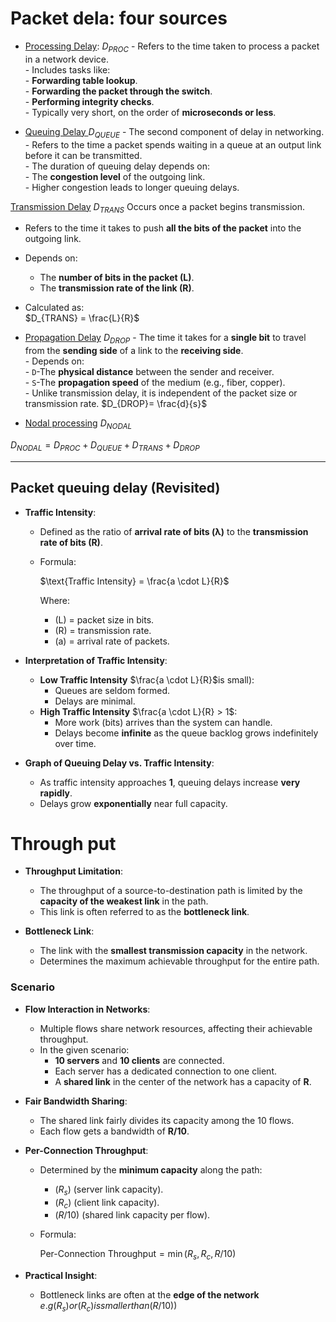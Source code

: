 # Packet dela: four sources



- <u>Processing Delay</u>:  $D_{PROC}$
	  - Refers to the time taken to process a packet in a network device.  
	  - Includes tasks like:  
	    - **Forwarding table lookup**.  
	    - **Forwarding the packet through the switch**.  
	    - **Performing integrity checks**.  
	  - Typically very short, on the order of **microseconds or less**.


- <u>Queuing Delay </u>   $D_{QUEUE}$
	  - The second component of delay in networking.  
	  - Refers to the time a packet spends waiting in a queue at an output link before it can be transmitted.  
	  - The duration of queuing delay depends on:  
	    - The **congestion level** of the outgoing link.  
	    - Higher congestion leads to longer queuing delays.

 <u>Transmission Delay</u>  $D_{TRANS}$
   Occurs once a packet begins transmission.  
  - Refers to the time it takes to push **all the bits of the packet** into the outgoing link.  
  - Depends on:  
    - The **number of bits in the packet (L)**.  
    - The **transmission rate of the link (R)**.  
  - Calculated as:  
									    $D_{TRANS} = \frac{L}{R}$

- <u>Propagation Delay</u>  $D_{DROP}$
	  - The time it takes for a **single bit** to travel from the **sending side** of a link to the **receiving side**.  
	  - Depends on:  
	    - `D`-The **physical distance** between the sender and receiver.  
	    - `S`-The **propagation speed** of the medium (e.g., fiber, copper).  
	  - Unlike transmission delay, it is independent of the packet size or transmission rate.
	$D_{DROP}= \frac{d}{s}$
- <u>Nodal processing</u>  $D_{NODAL}$

$D_{NODAL}=D_{PROC}+D_{QUEUE}+D_{TRANS}+D_{DROP}$

---

## Packet queuing delay (Revisited)


- **Traffic Intensity**:  
  - Defined as the ratio of **arrival rate of bits (λ)** to the **transmission rate of bits (R)**.  
  - Formula:  
    
    $\text{Traffic Intensity} = \frac{a \cdot L}{R}$
     
    Where:  
    - \(L\) = packet size in bits.  
    - \(R\) = transmission rate.  
    - (a) = arrival rate of packets.  

- **Interpretation of Traffic Intensity**:  
  - **Low Traffic Intensity** $\frac{a \cdot L}{R}$is small):  
    - Queues are seldom formed.  
    - Delays are minimal.  
  - **High Traffic Intensity** $\frac{a \cdot L}{R} > 1$:  
    - More work (bits) arrives than the system can handle.  
    - Delays become **infinite** as the queue backlog grows indefinitely over time.  

- **Graph of Queuing Delay vs. Traffic Intensity**:  
  - As traffic intensity approaches **1**, queuing delays increase **very rapidly**.  
  - Delays grow **exponentially** near full capacity.

# Through put

- **Throughput Limitation**:  
  - The throughput of a source-to-destination path is limited by the **capacity of the weakest link** in the path.  
  - This link is often referred to as the **bottleneck link**.  

- **Bottleneck Link**:  
  - The link with the **smallest transmission capacity** in the network.  
  - Determines the maximum achievable throughput for the entire path.

### Scenario 

- **Flow Interaction in Networks**:  
  - Multiple flows share network resources, affecting their achievable throughput.  
  - In the given scenario:  
    - **10 servers** and **10 clients** are connected.  
    - Each server has a dedicated connection to one client.  
    - A **shared link** in the center of the network has a capacity of **R**.  

- **Fair Bandwidth Sharing**:  
  - The shared link fairly divides its capacity among the 10 flows.  
  - Each flow gets a bandwidth of **R/10**.  

- **Per-Connection Throughput**:  
  - Determined by the **minimum capacity** along the path:  
    - $(R_s)$ (server link capacity).  
    - $(R_c)$ (client link capacity).  
    - $(R/10)$ (shared link capacity per flow).  
  - Formula:  
    
    $\text{Per-Connection Throughput} = \min(R_s, R_c, R/10)$
      

- **Practical Insight**:  
  - Bottleneck links are often at the **edge of the network** $e.g (R_s)  or (R_c) is smaller than (R/10))$  

